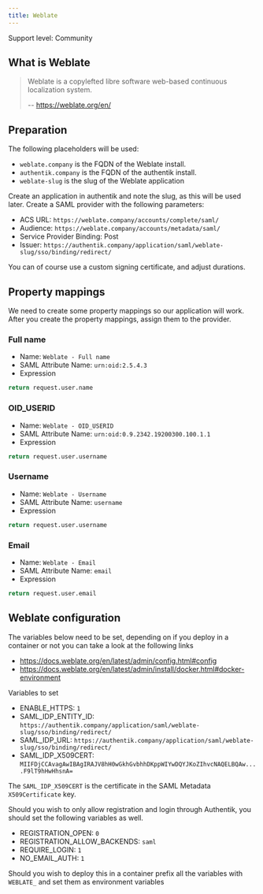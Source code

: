 ```yaml
---
title: Weblate
---
```


<span class="badge badge--secondary">Support level: Community</span>

## What is Weblate

> Weblate is a copylefted libre software web-based continuous localization system.
>
> -- https://weblate.org/en/

## Preparation

The following placeholders will be used:

-   `weblate.company` is the FQDN of the Weblate install.
-   `authentik.company` is the FQDN of the authentik install.
-   `weblate-slug` is the slug of the Weblate application

Create an application in authentik and note the slug, as this will be used later. Create a SAML provider with the following parameters:

-   ACS URL: `https://weblate.company/accounts/complete/saml/`
-   Audience: `https://weblate.company/accounts/metadata/saml/`
-   Service Provider Binding: Post
-   Issuer: `https://authentik.company/application/saml/weblate-slug/sso/binding/redirect/`

You can of course use a custom signing certificate, and adjust durations.

## Property mappings

We need to create some property mappings so our application will work. After you create the property mappings, assign them to the provider.

### Full name

-   Name: `Weblate - Full name`
-   SAML Attribute Name: `urn:oid:2.5.4.3`
-   Expression

```python
return request.user.name
```

### OID_USERID

-   Name: `Weblate - OID_USERID`
-   SAML Attribute Name: `urn:oid:0.9.2342.19200300.100.1.1`
-   Expression

```python
return request.user.username
```

### Username

-   Name: `Weblate - Username`
-   SAML Attribute Name: `username`
-   Expression

```python
return request.user.username
```

### Email

-   Name: `Weblate - Email`
-   SAML Attribute Name: `email`
-   Expression

```python
return request.user.email
```

## Weblate configuration

The variables below need to be set, depending on if you deploy in a container or not you can take a look at the following links

-   https://docs.weblate.org/en/latest/admin/config.html#config
-   https://docs.weblate.org/en/latest/admin/install/docker.html#docker-environment

Variables to set

-   ENABLE_HTTPS: `1`
-   SAML_IDP_ENTITY_ID: `https://authentik.company/application/saml/weblate-slug/sso/binding/redirect/`
-   SAML_IDP_URL: `https://authentik.company/application/saml/weblate-slug/sso/binding/redirect/`
-   SAML_IDP_X509CERT: `MIIFDjCCAvagAwIBAgIRAJV8hH0wGkhGvbhhDKppWIYwDQYJKoZIhvcNAQELBQAw....F9lT9hHwHhsnA=`

The `SAML_IDP_X509CERT` is the certificate in the SAML Metadata `X509Certificate` key.

Should you wish to only allow registration and login through Authentik, you should set the following variables as well.

-   REGISTRATION_OPEN: `0`
-   REGISTRATION_ALLOW_BACKENDS: `saml`
-   REQUIRE_LOGIN: `1`
-   NO_EMAIL_AUTH: `1`

Should you wish to deploy this in a container prefix all the variables with `WEBLATE_` and set them as environment variables
